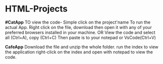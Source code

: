 # HTML-Projects
**#CatApp**
TO view the code- Simple click on the project'name
To run the actual App. Right click on the file, download then open it with any of your preferred browsers installed in your machine.
OR
View the code and select all (Ctrl+A), copy (Ctrl+C) Then paste is to your notepad or VsCode(Ctrl+V)

**CafeApp**
Download the file and unzip the whole folder.
run the index to view the application
right-click on the index and open with notepad to view the code.

